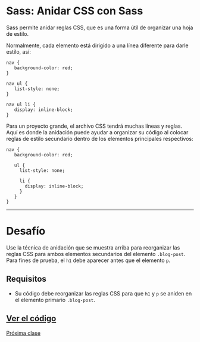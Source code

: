 # Sass: Anidar CSS con Sass

Sass permite anidar reglas CSS, que es una forma útil de organizar una hoja de estilo.

Normalmente, cada elemento está dirigido a una línea diferente para darle estilo, así:

````
nav {
   background-color: red;
}

nav ul {
   list-style: none;
}

nav ul li {
   display: inline-block;
}
````

Para un proyecto grande, el archivo CSS tendrá muchas líneas y reglas. Aquí es donde la anidación puede ayudar a organizar su código al colocar reglas de estilo secundario dentro de los elementos principales respectivos:

````
nav {
   background-color: red;

   ul {
     list-style: none;

     li {
       display: inline-block;
     }
   }
}
````

----

# Desafío
Use la técnica de anidación que se muestra arriba para reorganizar las reglas CSS para ambos elementos secundarios del elemento `.blog-post`. Para fines de prueba, el `h1` debe aparecer antes que el elemento `p`.

## Requisitos
+ Su código debe reorganizar las reglas CSS para que `h1` y `p` se aniden en el elemento primario `.blog-post`.

[Ver el código](https://codepen.io/sebastiantorres86/pen/JjdELYw)
----
[Próxima clase](https://github.com/sebastiantorres86/Curso-Sass/blob/master/03-crea-css-reutilizable-con-mixins.md)